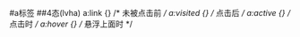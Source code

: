 #a标签
##4态(lvha)
    a:link {} /* 未被点击前 */
    a:visited {} /* 点击后 */
    a:active {} /* 点击时 */
    a:hover {} /* 悬浮上面时 */

